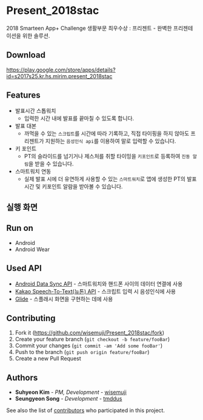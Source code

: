 # Present_2018stac

2018 Smarteen App+ Challenge 생활부문 최우수상 : 프리젠트 - 완벽한 프리젠테이션을 위한 솔루션.

## Download

https://play.google.com/store/apps/details?id=s2017s25.kr.hs.mirim.present_2018stac

## Features

* 발표시간 스톱워치
    * 입력한 시간 내에 발표를 끝마칠 수 있도록 합니다.
* 발표 대본
    * 까먹을 수 있는 `스크립트`를 시간에 따라 기록하고, 직접 타이핑을 하지 않아도 프리젠트가 지원하는 `음성인식 api`를 이용하여 말로 입력할 수 있습니다.
* 키 포인트
    * PT의 슬라이드를 넘기거나 제스처를 취할 타이밍을 `키포인트`로 등록하여 `진동 알림`을 받을 수 있습니다.
* 스마트워치 연동
    * 실제 발표 시에 더 유연하게 사용할 수 있는 `스마트워치`로 앱에 생성한 PT의 발표 시간 및 키포인트 알람을 받아볼 수 있습니다.

## 실행 화면


## Run on

* Android
* Android Wear

## Used API

* [Android Data Sync API](https://developer.android.com/training/sync-adapters) - 스마트워치와 핸드폰 사이의 데이터 연결에 사용
* [Kakao Speech-To-Text(뉴톤) API](https://developers.kakao.com/docs/android/speech) - 스크립트 입력 시 음성인식에 사용
* [Glide](https://github.com/bumptech/glide) - 스플래시 화면을 구현하는 데에 사용

## Contributing

1. Fork it (<https://github.com/wisemuji/Present_2018stac/fork>)
2. Create your feature branch (`git checkout -b feature/fooBar`)
3. Commit your changes (`git commit -am 'Add some fooBar'`)
4. Push to the branch (`git push origin feature/fooBar`)
5. Create a new Pull Request

## Authors

* **Suhyeon Kim** - *PM, Development* - [wisemuji](https://github.com/wisemuji)
* **Seungyeon Song** - *Development* - [tmddus](https://github.com/tmddus)

See also the list of [contributors](https://github.com/wisemuji/Present_2018stac/contributors) who participated in this project.


